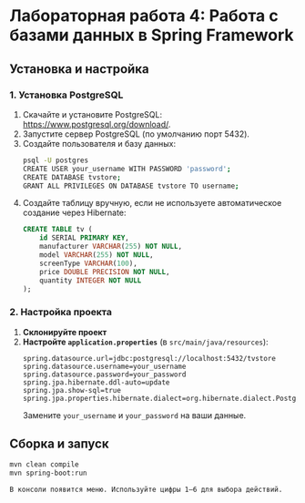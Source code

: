 # Лабораторная работа 4: Работа с базами данных в Spring Framework

## Установка и настройка

### 1. Установка PostgreSQL
1. Скачайте и установите PostgreSQL: https://www.postgresql.org/download/.
2. Запустите сервер PostgreSQL (по умолчанию порт 5432).
3. Создайте пользователя и базу данных:
   ```bash
   psql -U postgres
   CREATE USER your_username WITH PASSWORD 'password';
   CREATE DATABASE tvstore;
   GRANT ALL PRIVILEGES ON DATABASE tvstore TO username;
   ```
4. Создайте таблицу вручную, если не используете автоматическое создание через Hibernate:
   ```sql
   CREATE TABLE tv (
       id SERIAL PRIMARY KEY,
       manufacturer VARCHAR(255) NOT NULL,
       model VARCHAR(255) NOT NULL,
       screenType VARCHAR(100),
       price DOUBLE PRECISION NOT NULL,
       quantity INTEGER NOT NULL
   );
   ```

### 2. Настройка проекта
1. **Склонируйте проект**
2. **Настройте `application.properties`** (в `src/main/java/resources`):
   ```properties
   spring.datasource.url=jdbc:postgresql://localhost:5432/tvstore
   spring.datasource.username=your_username
   spring.datasource.password=your_password
   spring.jpa.hibernate.ddl-auto=update
   spring.jpa.show-sql=true
   spring.jpa.properties.hibernate.dialect=org.hibernate.dialect.PostgreSQLDialect
   ```
   Замените `your_username` и `your_password` на ваши данные.

## Сборка и запуск
   ```bash
   mvn clean compile
   mvn spring-boot:run
   ```
```В консоли появится меню. Используйте цифры 1–6 для выбора действий.```
